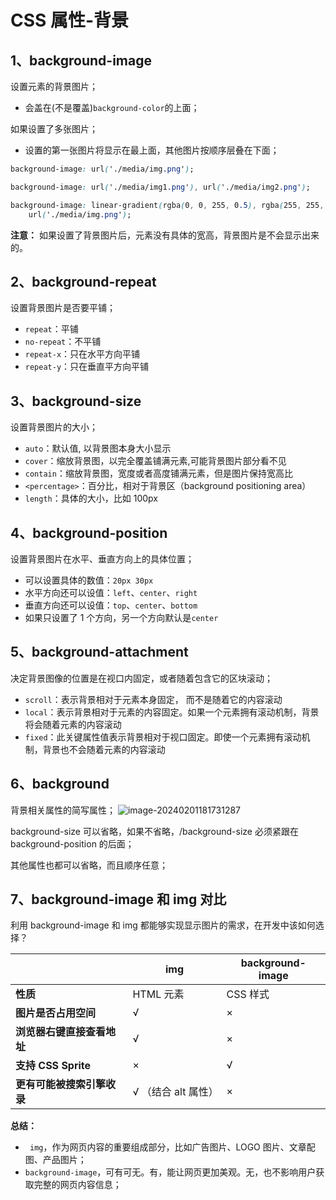 # CSS 属性-背景

## 1、background-image

设置元素的背景图片；

- 会盖在(不是覆盖)`background-color`的上面；

如果设置了多张图片；

- 设置的第一张图片将显示在最上面，其他图片按顺序层叠在下面；

```css
background-image: url('./media/img.png');

background-image: url('./media/img1.png'), url('./media/img2.png');

background-image: linear-gradient(rgba(0, 0, 255, 0.5), rgba(255, 255, 0, 0.5)),
	url('./media/img.png');
```

**注意：** 如果设置了背景图片后，元素没有具体的宽高，背景图片是不会显示出来的。

## 2、background-repeat

设置背景图片是否要平铺；

- `repeat`：平铺
- `no-repeat`：不平铺
- `repeat-x`：只在水平方向平铺
- `repeat-y`：只在垂直平方向平铺

## 3、background-size

设置背景图片的大小；

- `auto`：默认值, 以背景图本身大小显示
- `cover`：缩放背景图，以完全覆盖铺满元素,可能背景图片部分看不见
- `contain`：缩放背景图，宽度或者高度铺满元素，但是图片保持宽高比
- `<percentage>`：百分比，相对于背景区（background positioning area）
- `length`：具体的大小，比如 100px

## 4、background-position

设置背景图片在水平、垂直方向上的具体位置；

- 可以设置具体的数值：`20px 30px`
- 水平方向还可以设值：`left`、`center`、`right`
- 垂直方向还可以设值：`top`、`center`、`bottom`
- 如果只设置了 1 个方向，另一个方向默认是`center`

## 5、background-attachment

决定背景图像的位置是在视口内固定，或者随着包含它的区块滚动；

- `scroll`：表示背景相对于元素本身固定， 而不是随着它的内容滚动
- `local`：表示背景相对于元素的内容固定。如果一个元素拥有滚动机制，背景将会随着元素的内容滚动
- `fixed`：此关键属性值表示背景相对于视口固定。即使一个元素拥有滚动机制，背景也不会随着元素的内容滚动

## 6、background

背景相关属性的简写属性；
![image-20240201181731287](/front-end/css/image-20240201181731287.png)

background-size 可以省略，如果不省略，/background-size 必须紧跟在 background-position 的后面；

其他属性也都可以省略，而且顺序任意；

## 7、background-image 和 img 对比

利用 background-image 和 img 都能够实现显示图片的需求，在开发中该如何选择？

|                            | **img**             | **background-image** |
| -------------------------- | ------------------- | -------------------- |
| **性质**                   | HTML 元素           | CSS 样式             |
| **图片是否占用空间**       | √                   | ×                    |
| **浏览器右键直接查看地址** | √                   | ×                    |
| **支持 CSS Sprite**        | ×                   | √                    |
| **更有可能被搜索引擎收录** | √ （结合 alt 属性） | ×                    |

**总结：**

- ` img`，作为网页内容的重要组成部分，比如广告图片、LOGO 图片、文章配图、产品图片；
- `background-image`，可有可无。有，能让网页更加美观。无，也不影响用户获取完整的网页内容信息；

